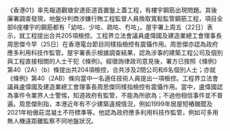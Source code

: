 《香港01》率先報道觀塘安達臣道首置盤上蓋工程，有樓宇鋼筋出現問題。其後廉署調查發現，地盤分判商涉嫌行賄工程監督人員換取寬鬆監管鋼筋工程，項目全部6座樓宇的鋼筋都有「幼咗、少咗、疏咗、冇咗」。屋宇署上周五（22日）表示，就工程提出合共205項檢控。工程界立法會議員盧偉國及建造業總工會理事長周思傑今早（25日）在香港電台節目同樣指檢控有震懾作用。周思傑亦認為政府應多利用科技作監管。屋宇署表示根據調查結果，認為涉事的建築工程公司及個別與工程直接相關的人士干犯《條例》。經徵詢律政司意見後，署方已按照《條例》第40（2A）（b）條提出共204項檢控，合共涉及2間公司和6名個別人士；亦就《條例》第40（2AB）條向當中一名適任技術人員提出一項檢控。工程界立法會議員盧偉國及建造業總工會理事長周思傑同樣指檢控有震懾作用。當中，盧偉國認為事件令業界人士警惕，知道政府有監管，不能為所欲為；不過他相信事件並不普遍。周思傑則指，本港近年有不少建築違規情況，例如1999年居屋短樁醜聞及2021年柏傲莊混凝土不符標準等。他認為政府應多利用科技作監管，例如可多用無人機遠距離監察不同地盤狀況。